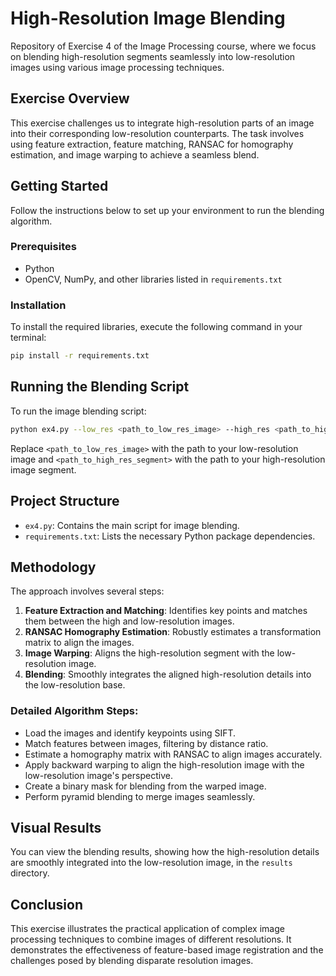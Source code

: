 # High-Resolution Image Blending

Repository of Exercise 4 of the Image Processing course, where we focus on blending high-resolution segments seamlessly into low-resolution images using various image processing techniques.

## Exercise Overview

This exercise challenges us to integrate high-resolution parts of an image into their corresponding low-resolution counterparts. The task involves using feature extraction, feature matching, RANSAC for homography estimation, and image warping to achieve a seamless blend.

## Getting Started

Follow the instructions below to set up your environment to run the blending algorithm.

### Prerequisites

- Python
- OpenCV, NumPy, and other libraries listed in `requirements.txt`

### Installation

To install the required libraries, execute the following command in your terminal:

```bash
pip install -r requirements.txt
```

## Running the Blending Script

To run the image blending script:

```bash
python ex4.py --low_res <path_to_low_res_image> --high_res <path_to_high_res_segment>
```

Replace `<path_to_low_res_image>` with the path to your low-resolution image and `<path_to_high_res_segment>` with the path to your high-resolution image segment.

## Project Structure

- `ex4.py`: Contains the main script for image blending.
- `requirements.txt`: Lists the necessary Python package dependencies.

## Methodology

The approach involves several steps:
1. **Feature Extraction and Matching**: Identifies key points and matches them between the high and low-resolution images.
2. **RANSAC Homography Estimation**: Robustly estimates a transformation matrix to align the images.
3. **Image Warping**: Aligns the high-resolution segment with the low-resolution image.
4. **Blending**: Smoothly integrates the aligned high-resolution details into the low-resolution base.

### Detailed Algorithm Steps:

- Load the images and identify keypoints using SIFT.
- Match features between images, filtering by distance ratio.
- Estimate a homography matrix with RANSAC to align images accurately.
- Apply backward warping to align the high-resolution image with the low-resolution image's perspective.
- Create a binary mask for blending from the warped image.
- Perform pyramid blending to merge images seamlessly.

## Visual Results

You can view the blending results, showing how the high-resolution details are smoothly integrated into the low-resolution image, in the `results` directory.

## Conclusion

This exercise illustrates the practical application of complex image processing techniques to combine images of different resolutions. It demonstrates the effectiveness of feature-based image registration and the challenges posed by blending disparate resolution images.
